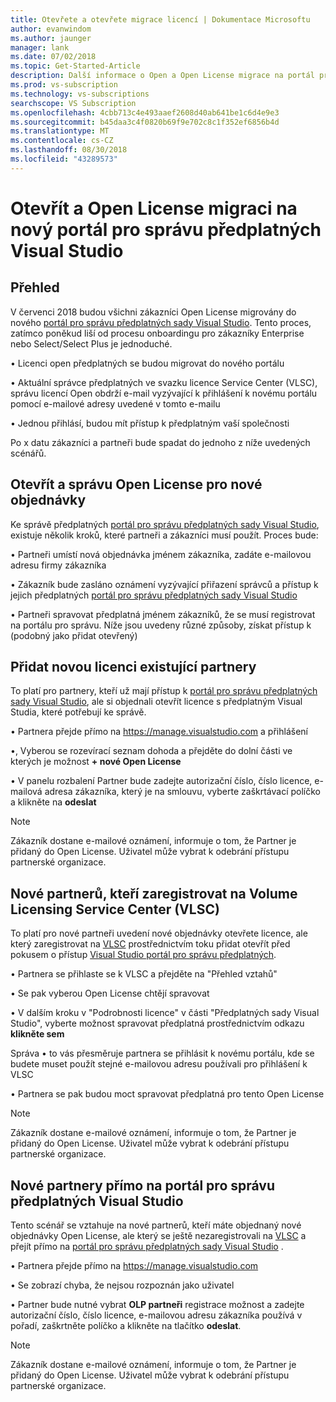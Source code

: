 ```yaml
---
title: Otevřete a otevřete migrace licencí | Dokumentace Microsoftu
author: evanwindom
ms.author: jaunger
manager: lank
ms.date: 07/02/2018
ms.topic: Get-Started-Article
description: Další informace o Open a Open License migrace na portál pro správu předplatných sady Visual Studio.
ms.prod: vs-subscription
ms.technology: vs-subscriptions
searchscope: VS Subscription
ms.openlocfilehash: 4cbb713c4e493aaef2608d40ab641be1c6d4e9e3
ms.sourcegitcommit: b45daa3c4f0820b69f9e702c8c1f352ef6856b4d
ms.translationtype: MT
ms.contentlocale: cs-CZ
ms.lasthandoff: 08/30/2018
ms.locfileid: "43289573"
---
```

# <a name="open-and-open-license-migration-to-the-new-visual-studio-subscriptions-administration-portal"></a>Otevřít a Open License migraci na nový portál pro správu předplatných Visual Studio

## <a name="overview"></a>Přehled

V červenci 2018 budou všichni zákazníci Open License migrovány do nového [portál pro správu předplatných sady Visual Studio](https://manage.visualstudio.com). Tento proces, zatímco poněkud liší od procesu onboardingu pro zákazníky Enterprise nebo Select/Select Plus je jednoduché.

• Licenci open předplatných se budou migrovat do nového portálu

• Aktuální správce předplatných ve svazku licence Service Center (VLSC), správu licencí Open obdrží e-mail vyzývající k přihlášení k novému portálu pomocí e-mailové adresy uvedené v tomto e-mailu

• Jednou přihlásí, budou mít přístup k předplatným vaší společnosti

Po x datu zákazníci a partneři bude spadat do jednoho z níže uvedených scénářů. 

## <a name="open-and-open-license-management-for-new-orders"></a>Otevřít a správu Open License pro nové objednávky

Ke správě předplatných [portál pro správu předplatných sady Visual Studio](https://manage.visualstudio.com), existuje několik kroků, které partneři a zákazníci musí použít. Proces bude: 

• Partneři umístí nová objednávka jménem zákazníka, zadáte e-mailovou adresu firmy zákazníka

• Zákazník bude zasláno oznámení vyzývající přiřazení správců a přístup k jejich předplatných [portál pro správu předplatných sady Visual Studio](https://manage.visualstudio.com)

• Partneři spravovat předplatná jménem zákazníků, že se musí registrovat na portálu pro správu. Níže jsou uvedeny různé způsoby, získat přístup k (podobný jako přidat otevřený) 


## <a name="existing-partners-adding-a-new-license"></a>Přidat novou licenci existující partnery

To platí pro partnery, kteří už mají přístup k [portál pro správu předplatných sady Visual Studio](https://manage.visualstudio.com), ale si objednali otevřít licence s předplatným Visual Studia, které potřebují ke správě. 

• Partnera přejde přímo na https://manage.visualstudio.com a přihlášení

•, Vyberou se rozevírací seznam dohoda a přejděte do dolní části ve kterých je možnost **+ nové Open License**

• V panelu rozbalení Partner bude zadejte autorizační číslo, číslo licence, e-mailová adresa zákazníka, který je na smlouvu, vyberte zaškrtávací políčko a klikněte na **odeslat**


> [!NOTE]
> Zákazník dostane e-mailové oznámení, informuje o tom, že Partner je přidaný do Open License. Uživatel může vybrat k odebrání přístupu partnerské organizace.

## <a name="new-partners-who-register-on-the-volume-licensing-service-center-vlsc"></a>Nové partnerů, kteří zaregistrovat na Volume Licensing Service Center (VLSC)

To platí pro nové partneři uvedení nové objednávky otevřete licence, ale který zaregistrovat na [VLSC](https://www.microsoft.com/Licensing/servicecenter/default.aspx) prostřednictvím toku přidat otevřít před pokusem o přístup [Visual Studio portál pro správu předplatných](https://manage.visualstudio.com). 

• Partnera se přihlaste se k VLSC a přejděte na "Přehled vztahů" 

• Se pak vyberou Open License chtějí spravovat

• V dalším kroku v "Podrobnosti licence" v části "Předplatných sady Visual Studio", vyberte možnost spravovat předplatná prostřednictvím odkazu **klikněte sem**

Správa • to vás přesměruje partnera se přihlásit k novému portálu, kde se budete muset použít stejné e-mailovou adresu používali pro přihlášení k VLSC

• Partnera se pak budou moct spravovat předplatná pro tento Open License


> [!NOTE]
> Zákazník dostane e-mailové oznámení, informuje o tom, že Partner je přidaný do Open License. Uživatel může vybrat k odebrání přístupu partnerské organizace.

## <a name="new-partners-visiting-the-visual-studio-subscriptions-administration-portal--directly"></a>Nové partnery přímo na portál pro správu předplatných Visual Studio

Tento scénář se vztahuje na nové partnerů, kteří máte objednaný nové objednávky Open License, ale který se ještě nezaregistrovali na [VLSC](https://www.microsoft.com/Licensing/servicecenter/default.aspx) a přejít přímo na [portál pro správu předplatných sady Visual Studio](https://manage.visualstudio.com) . 

• Partnera přejde přímo na https://manage.visualstudio.com 

• Se zobrazí chyba, že nejsou rozpoznán jako uživatel

• Partner bude nutné vybrat **OLP partneři** registrace možnost a zadejte autorizační číslo, číslo licence, e-mailovou adresu zákazníka používá v pořadí, zaškrtněte políčko a klikněte na tlačítko **odeslat**.


> [!NOTE]
> Zákazník dostane e-mailové oznámení, informuje o tom, že Partner je přidaný do Open License. Uživatel může vybrat k odebrání přístupu partnerské organizace.